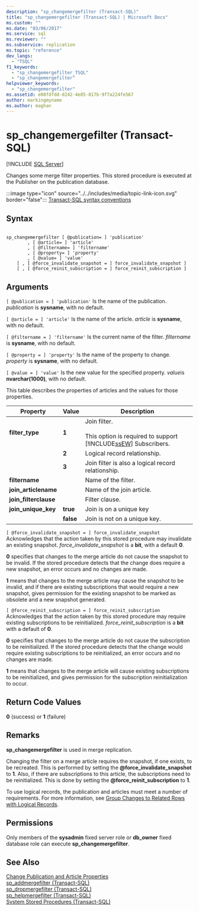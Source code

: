 ```yaml
---
description: "sp_changemergefilter (Transact-SQL)"
title: "sp_changemergefilter (Transact-SQL) | Microsoft Docs"
ms.custom: ""
ms.date: "03/06/2017"
ms.service: sql
ms.reviewer: ""
ms.subservice: replication
ms.topic: "reference"
dev_langs: 
  - "TSQL"
f1_keywords: 
  - "sp_changemergefilter_TSQL"
  - "sp_changemergefilter"
helpviewer_keywords: 
  - "sp_changemergefilter"
ms.assetid: e08fdfdd-d242-4e85-817b-9f7a224fe567
author: markingmyname
ms.author: maghan
---
```

# sp_changemergefilter (Transact-SQL)
[!INCLUDE [SQL Server](../../includes/applies-to-version/sqlserver.md)]

  Changes some merge filter properties. This stored procedure is executed at the Publisher on the publication database.  
  
 :::image type="icon" source="../../includes/media/topic-link-icon.svg" border="false"::: [Transact-SQL syntax conventions](../../t-sql/language-elements/transact-sql-syntax-conventions-transact-sql.md)  
  
## Syntax  
  
```  
  
sp_changemergefilter [ @publication= ] 'publication'  
        , [ @article= ] 'article'  
        , [ @filtername= ] 'filtername'  
        , [ @property= ] 'property'  
        , [ @value= ] 'value'  
    [ , [ @force_invalidate_snapshot = ] force_invalidate_snapshot ]  
    [ , [ @force_reinit_subscription = ] force_reinit_subscription ]  
```  
  
## Arguments  
`[ @publication = ] 'publication'`
 Is the name of the publication. *publication* is **sysname**, with no default.  
  
`[ @article = ] 'article'`
 Is the name of the article. *article* is **sysname**, with no default.  
  
`[ @filtername = ] 'filtername'`
 Is the current name of the filter. *filtername* is **sysname**, with no default.  
  
`[ @property = ] 'property'`
 Is the name of the property to change. *property* is **sysname**, with no default.  
  
`[ @value = ] 'value'`
 Is the new value for the specified property. *value*is **nvarchar(1000)**, with no default.  
  
 This table describes the properties of articles and the values for those properties.  
  
|Property|Value|Description|  
|--------------|-----------|-----------------|  
|**filter_type**|**1**|Join filter.<br /><br /> This option is required to support [!INCLUDE[ssEW](../../includes/ssew-md.md)] Subscribers.|  
||**2**|Logical record relationship.|  
||**3**|Join filter is also a logical record relationship.|  
|**filtername**||Name of the filter.|  
|**join_articlename**||Name of the join article.|  
|**join_filterclause**||Filter clause.|  
|**join_unique_key**|**true**|Join is on a unique key|  
||**false**|Join is not on a unique key.|  
  
`[ @force_invalidate_snapshot = ] force_invalidate_snapshot`
 Acknowledges that the action taken by this stored procedure may invalidate an existing snapshot. *force_invalidate_snapshot* is a **bit**, with a default **0**.  
  
 **0** specifies that changes to the merge article do not cause the snapshot to be invalid. If the stored procedure detects that the change does require a new snapshot, an error occurs and no changes are made.  
  
 **1** means that changes to the merge article may cause the snapshot to be invalid, and if there are existing subscriptions that would require a new snapshot, gives permission for the existing snapshot to be marked as obsolete and a new snapshot generated.  
  
`[ @force_reinit_subscription = ] force_reinit_subscription`
 Acknowledges that the action taken by this stored procedure may require existing subscriptions to be reinitialized. *force_reinit_subscription* is a **bit** with a default of **0**.  
  
 **0** specifies that changes to the merge article do not cause the subscription to be reinitialized. If the stored procedure detects that the change would require existing subscriptions to be reinitialized, an error occurs and no changes are made.  
  
 **1** means that changes to the merge article will cause existing subscriptions to be reinitialized, and gives permission for the subscription reinitialization to occur.  
  
## Return Code Values  
 **0** (success) or **1** (failure)  
  
## Remarks  
 **sp_changemergefilter** is used in merge replication.  
  
 Changing the filter on a merge article requires the snapshot, if one exists, to be recreated. This is performed by setting the **\@force_invalidate_snapshot** to **1**. Also, if there are subscriptions to this article, the subscriptions need to be reinitialized. This is done by setting the **\@force_reinit_subscription** to **1**.  
  
 To use logical records, the publication and articles must meet a number of requirements. For more information, see [Group Changes to Related Rows with Logical Records](../../relational-databases/replication/merge/group-changes-to-related-rows-with-logical-records.md).  
  
## Permissions  
 Only members of the **sysadmin** fixed server role or **db_owner** fixed database role can execute **sp_changemergefilter**.  
  
## See Also  
 [Change Publication and Article Properties](../../relational-databases/replication/publish/change-publication-and-article-properties.md)   
 [sp_addmergefilter &#40;Transact-SQL&#41;](../../relational-databases/system-stored-procedures/sp-addmergefilter-transact-sql.md)   
 [sp_dropmergefilter &#40;Transact-SQL&#41;](../../relational-databases/system-stored-procedures/sp-dropmergefilter-transact-sql.md)   
 [sp_helpmergefilter &#40;Transact-SQL&#41;](../../relational-databases/system-stored-procedures/sp-helpmergefilter-transact-sql.md)   
 [System Stored Procedures &#40;Transact-SQL&#41;](../../relational-databases/system-stored-procedures/system-stored-procedures-transact-sql.md)  
  
  
